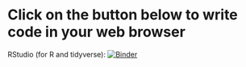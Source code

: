 # Click on the button below to write code in your web browser

RStudio (for R and tidyverse): [![Binder](http://mybinder.org/badge_logo.svg)](http://mybinder.org/v2/gh/benmarwick/rrtools-workshop/master?urlpath=rstudio)



